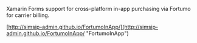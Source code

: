 Xamarin Forms support for cross-platform in-app purchasing via Fortumo for carrier billing.

[http://simsip-admin.github.io/FortumoInApp/](http://simsip-admin.github.io/FortumoInApp/ "FortumoInApp")
